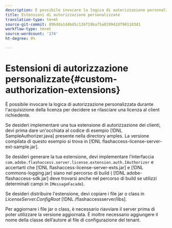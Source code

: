 ```yaml
---
description: È possibile invocare la logica di autorizzazione personalizzata durante l'acquisizione della licenza per decidere se rilasciare una licenza al client richiedente.
title: Estensioni di autorizzazione personalizzate
translation-type: tm+mt
source-git-commit: 89bdda1d4bd5c126f19ba75a819942df901183d1
workflow-type: tm+mt
source-wordcount: '174'
ht-degree: 0%

---
```



# Estensioni di autorizzazione personalizzate{#custom-authorization-extensions}

È possibile invocare la logica di autorizzazione personalizzata durante l&#39;acquisizione della licenza per decidere se rilasciare una licenza al client richiedente.

Se desideri implementare una tua estensione di autorizzazione dei clienti, devi prima dare un&#39;occhiata al codice di esempio [!DNL SampleAuthorizer.java] presente nella directory amples. La versione compilata di questo esempio si trova in [!DNL flashaccess-license-server-ext-sample.jar].

Se desideri generare la tua estensione, devi implementare l’interfaccia `com.adobe.flashaccess.server.license.extension.auth.IAuthorizer` e accertarti che [!DNL flashaccess-license-server-exts.jar] e [!DNL commons-logging.jar] siano nel percorso di build ( [!DNL adobe-flashaccess-sdk.jar] deve trovarsi anche nel percorso di build se utilizzi determinati campi in `IMessageFacade`).

Se desideri distribuire l&#39;estensione, devi copiare i file jar o class in *LicenseServer.ConfigRoot* [!DNL /flashaccessserver/libs].

Per aggiornare i file jar o class, è necessario riavviare il server prima di poter utilizzare la versione aggiornata. È inoltre necessario aggiungere il nome della classe dell’autore al file di configurazione del tenant.
